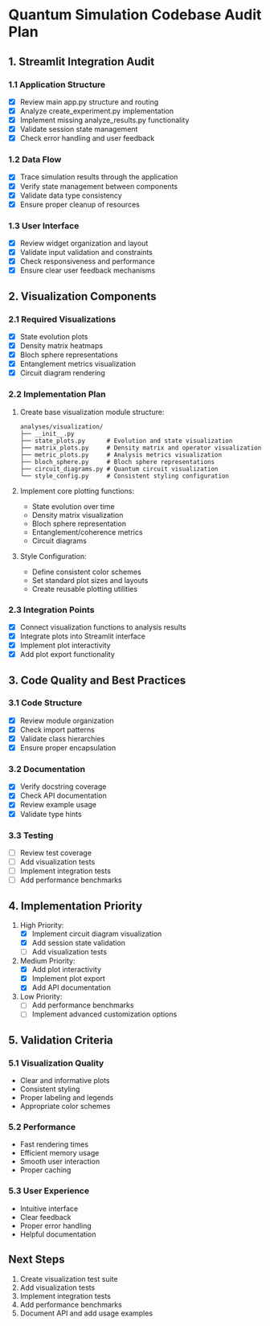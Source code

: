 # Quantum Simulation Codebase Audit Plan

## 1. Streamlit Integration Audit

### 1.1 Application Structure
- [x] Review main app.py structure and routing
- [x] Analyze create_experiment.py implementation
- [x] Implement missing analyze_results.py functionality
- [x] Validate session state management
- [x] Check error handling and user feedback

### 1.2 Data Flow
- [x] Trace simulation results through the application
- [x] Verify state management between components
- [x] Validate data type consistency
- [x] Ensure proper cleanup of resources

### 1.3 User Interface
- [x] Review widget organization and layout
- [x] Validate input validation and constraints
- [x] Check responsiveness and performance
- [x] Ensure clear user feedback mechanisms

## 2. Visualization Components

### 2.1 Required Visualizations
- [x] State evolution plots
- [x] Density matrix heatmaps
- [x] Bloch sphere representations
- [x] Entanglement metrics visualization
- [x] Circuit diagram rendering

### 2.2 Implementation Plan
1. Create base visualization module structure:
    ```
    analyses/visualization/
    ├── __init__.py
    ├── state_plots.py      # Evolution and state visualization
    ├── matrix_plots.py     # Density matrix and operator visualization
    ├── metric_plots.py     # Analysis metrics visualization
    ├── bloch_sphere.py     # Bloch sphere representations
    ├── circuit_diagrams.py # Quantum circuit visualization
    └── style_config.py     # Consistent styling configuration
    ```

2. Implement core plotting functions:
    - State evolution over time
    - Density matrix visualization
    - Bloch sphere representation
    - Entanglement/coherence metrics
    - Circuit diagrams

3. Style Configuration:
    - Define consistent color schemes
    - Set standard plot sizes and layouts
    - Create reusable plotting utilities

### 2.3 Integration Points
- [x] Connect visualization functions to analysis results
- [x] Integrate plots into Streamlit interface
- [x] Implement plot interactivity
- [x] Add plot export functionality

## 3. Code Quality and Best Practices

### 3.1 Code Structure
- [x] Review module organization
- [x] Check import patterns
- [x] Validate class hierarchies
- [x] Ensure proper encapsulation

### 3.2 Documentation
- [x] Verify docstring coverage
- [x] Check API documentation
- [x] Review example usage
- [x] Validate type hints

### 3.3 Testing
- [ ] Review test coverage
- [ ] Add visualization tests
- [ ] Implement integration tests
- [ ] Add performance benchmarks

## 4. Implementation Priority

1. High Priority:
    - [x] Implement circuit diagram visualization
    - [x] Add session state validation
    - [ ] Add visualization tests

2. Medium Priority:
    - [x] Add plot interactivity
    - [x] Implement plot export
    - [x] Add API documentation

3. Low Priority:
    - [ ] Add performance benchmarks
    - [ ] Implement advanced customization options

## 5. Validation Criteria

### 5.1 Visualization Quality
- Clear and informative plots
- Consistent styling
- Proper labeling and legends
- Appropriate color schemes

### 5.2 Performance
- Fast rendering times
- Efficient memory usage
- Smooth user interaction
- Proper caching

### 5.3 User Experience
- Intuitive interface
- Clear feedback
- Proper error handling
- Helpful documentation

## Next Steps
1. Create visualization test suite
2. Add visualization tests
3. Implement integration tests
4. Add performance benchmarks
5. Document API and add usage examples